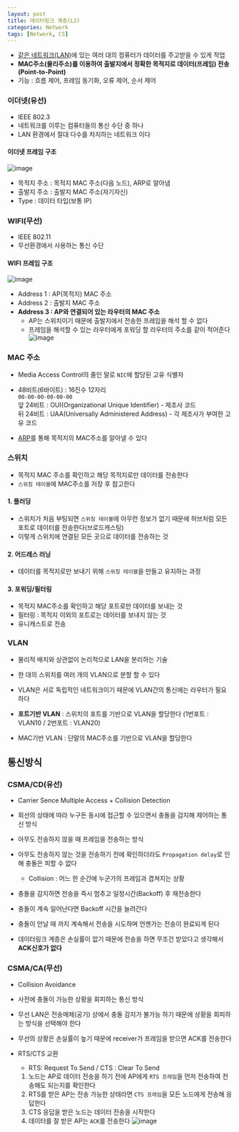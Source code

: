 ```yaml
---
layout: post
title: 데이터링크 계층(L2)
categories: Network
tags: [Network, CS]
---
```

- <u>같은 네트워크(LAN)</u>에 있는 여러 대의 컴퓨터가 데이터를 주고받을 수 있게 작업
- **MAC주소(물리주소)를 이용하여 출발지에서 정확한 목적지로 데이터(프레임) 전송 (Point-to-Point)**
- 기능 : 흐름 제어, 프레임 동기화, 오류 제어, 순서 제어

### 이더넷(유선)
- IEEE 802.3
- 네트워크를 이루는 컴퓨터들의 통신 수단 중 하나
- LAN 환경에서 절대 다수를 차지하는 네트워크 이다

#### 이더넷 프레임 구조
![image](https://user-images.githubusercontent.com/48157259/164959024-93795999-2778-4fc2-b4b3-83d12d38695a.png)

- 목적지 주소 : 목적지 MAC 주소(다음 노드), ARP로 알아냄
- 출발지 주소 : 출발지 MAC 주소(자기자신)
- Type : 데이터 타입(보통 IP)

### WIFI(무선)
- IEEE 802.11
- 무선환경에서 사용하는 통신 수단

#### WIFI 프레임 구조
![image](https://user-images.githubusercontent.com/48157259/165439558-e8c151b2-58ad-467f-89f4-e0d2b6857791.png)

- Address 1 : AP(목적지) MAC 주소
- Address 2 : 출발지 MAC 주소
- **Address 3 : AP와 연결되어 있는 라우터의 MAC 주소**
  - AP는 스위치이기 때문에 출발지에서 전송한 프레임을 해석 할 수 없다
  - 프레임을 해석할 수 있는 라우터에게 포워딩 할 라우터의 주소를 같이 적어준다
![image](https://user-images.githubusercontent.com/48157259/165441416-c56582a6-8672-4c57-b731-96083ce0224e.png)


### MAC 주소
- Media Access Control의 줄인 말로 `NIC`에 할당된 고유 식별자
- 48비트(6바이트) : 16진수 12자리  
`00-00-00-00-00-00`  
앞 24비트 : OUI(Organizational Unique Identifier) - 제조사 코드  
뒤 24비트 : UAA(Universally Administered Address) - 각 제조사가 부여한 고유 코드

- [ARP](https://europani.github.io/network/2021/04/01/005-OSI3-network.html#h-arp)를 통해 목적지의 MAC주소를 알아낼 수 있다

### 스위치
- 목적지 MAC 주소를 확인하고 해당 목적지로만 데이터를 전송한다
- `스위칭 테이블`에 MAC주소를 저장 후 참고한다

#### 1. 플러딩
- 스위치가 처음 부팅되면 `스위칭 테이블`에 아무런 정보가 없기 때문에 허브처럼 모든 포트로 데이터를 전송한다(브로드캐스팅)
- 이렇게 스위치에 연결된 모든 곳으로 데이터를 전송하는 것

#### 2. 어드레스 러닝
- 데이터를 목적지로만 보내기 위해 `스위칭 테이블`을 만들고 유지하는 과정

#### 3. 포워딩/필터링
- 목적지 MAC주소를 확인하고 해당 포트로만 데이터를 보내는 것
- 필터링 : 목적지 이외의 포트로는 데이터를 보내지 않는 것
- 유니캐스트로 전송


### VLAN
- 물리적 배치와 상관없이 논리적으로 LAN을 분리하는 기술
- 한 대의 스위치를 여러 개의 VLAN으로 분할 할 수 있다
- VLAN은 서로 독립적인 네트워크이기 때문에 VLAN간의 통신에는 라우터가 필요하다

- **포트기반 VLAN** : 스위치의 포트를 기반으로 VLAN을 할당한다 (1번포트 : VLAN10 / 2번포트 : VLAN20)
- MAC기반 VLAN : 단말의 MAC주소를 기반으로 VLAN을 할당한다


## 통신방식
### CSMA/CD(유선)
- Carrier Sence Multiple Access + Collision Detection
- 회선의 상태에 따라 누구든 동시에 접근할 수 있으면서 충돌을 감지해 제어하는 통신 방식

- 아무도 전송하지 않을 때 프레임을 전송하는 방식
- 아무도 전송하지 않는 것을 전송하기 전에 확인하더라도 `Propagation delay`로 인해 충돌은 피할 수 없다
  - Collision : 어느 한 순간에 누군가의 프레임과 겹쳐지는 상황
- 충돌을 감지하면 전송을 즉시 멈추고 일정시간(Backoff) 후 재전송한다
- 충돌이 계속 일어난다면 Backoff 시간을 늘려간다 
- 충돌이 안날 때 까지 계속해서 전송을 시도하며 언젠가는 전송이 완료되게 된다
- 데이터링크 계층은 손실률이 없기 때문에 전송을 하면 무조건 받았다고 생각해서 **ACK신호가 없다**


### CSMA/CA(무선)
- Collision Avoidance
- 사전에 충돌이 가능한 상황을 회피하는 통신 방식

- 무선 LAN은 전송매체(공기) 상에서 충돌 감지가 불가능 하기 때문에 상황을 회피하는 방식을 선택해야 한다
- 무선의 상황은 손실률이 높기 때문에 receiver가 프레임을 받으면 ACK를 전송한다
  
- RTS/CTS 교환
  - RTS: Request To Send / CTS : Clear To Send
  1. 노드는 AP로 데이터 전송을 하기 전에 AP에게 `RTS 프레임`을 먼저 전송하여 전송해도 되는지를 확인한다
  2. RTS를 받은 AP는 전송 가능한 상태라면 `CTS 프레임`을 모든 노드에게 전송해 응답한다
  3. CTS 응답을 받은 노드는 데이터 전송을 시작한다
  4. 데이터를 잘 받은 AP는 `ACK`를 전송한다
![image](https://user-images.githubusercontent.com/48157259/165438111-c32f0618-1d62-4ba2-8d93-dc3a72c192dd.png)
